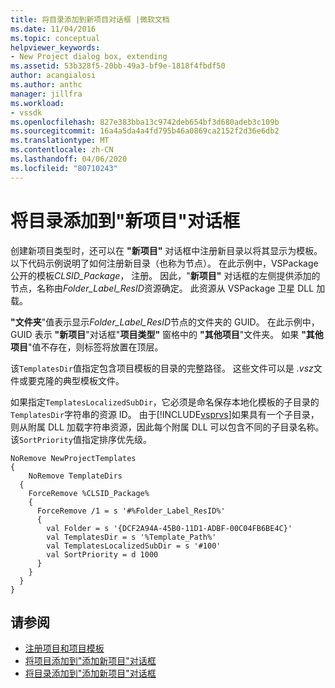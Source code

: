 ```yaml
---
title: 将目录添加到新项目对话框 |微软文档
ms.date: 11/04/2016
ms.topic: conceptual
helpviewer_keywords:
- New Project dialog box, extending
ms.assetid: 53b328f5-20bb-49a3-bf9e-1818f4fbdf50
author: acangialosi
ms.author: anthc
manager: jillfra
ms.workload:
- vssdk
ms.openlocfilehash: 827e383bba13c9742deb654bf3d680adeb3c109b
ms.sourcegitcommit: 16a4a5da4a4fd795b46a0869ca2152f2d36e6db2
ms.translationtype: MT
ms.contentlocale: zh-CN
ms.lasthandoff: 04/06/2020
ms.locfileid: "80710243"
---
```

# <a name="add-directories-to-the-new-project-dialog-box"></a>将目录添加到"新项目"对话框
创建新项目类型时，还可以在 **"新项目"** 对话框中注册新目录以将其显示为模板。 以下代码示例说明了如何注册新目录（也称为节点）。 在此示例中，VSPackage 公开的模板*CLSID_Package*， 注册。 因此，"**新项目"** 对话框的左侧提供添加的节点，名称由*Folder_Label_ResID*资源确定。 此资源从 VSPackage 卫星 DLL 加载。

 **"文件夹**"值表示显示*Folder_Label_ResID*节点的文件夹的 GUID。 在此示例中，GUID 表示 **"新项目**"对话框"**项目类型"** 窗格中的 **"其他项目**"文件夹。 如果 **"其他项目**"值不存在，则标签将放置在顶层。

 该`TemplatesDir`值指定包含项目模板的目录的完整路径。 这些文件可以是 *.vsz*文件或要克隆的典型模板文件。

 如果指定`TemplatesLocalizedSubDir`，它必须是命名保存本地化模板的子目录的`TemplatesDir`字符串的资源 ID。 由于[!INCLUDE[vsprvs](../../code-quality/includes/vsprvs_md.md)]如果具有一个子目录，则从附属 DLL 加载字符串资源，因此每个附属 DLL 可以包含不同的子目录名称。 该`SortPriority`值指定排序优先级。

```
NoRemove NewProjectTemplates
{
    NoRemove TemplateDirs
  {
    ForceRemove %CLSID_Package%
    {
      ForceRemove /1 = s '#%Folder_Label_ResID%'
      {
        val Folder = s '{DCF2A94A-45B0-11D1-ADBF-00C04FB6BE4C}'
        val TemplatesDir = s '%Template_Path%'
        val TemplatesLocalizedSubDir = s '#100'
        val SortPriority = d 1000
      }
    }
  }
}
```

## <a name="see-also"></a>请参阅
- [注册项目和项目模板](../../extensibility/internals/registering-project-and-item-templates.md)
- [将项目添加到"添加新项目"对话框](../../extensibility/internals/adding-items-to-the-add-new-item-dialog-boxes.md)
- [将目录添加到"添加新项目"对话框](../../extensibility/internals/adding-directories-to-the-add-new-item-dialog-box.md)
